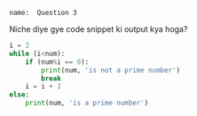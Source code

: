 ```ngMeta
name:  Question 3

```

Niche diye gye code snippet ki output kya hoga?


```python
i = 2
while (i<num):
    if (num%i == 0):
        print(num, 'is not a prime number')
        break
    i = i + 1
else:
    print(num, 'is a prime number')

 ```


